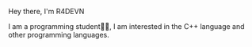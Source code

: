<p>Hey there, I'm R4DEVN</p>
<p>I am a programming student🧑‍💻, I am interested in the C++ language and other programming languages.</p>
